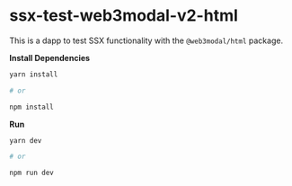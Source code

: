 # ssx-test-web3modal-v2-html

This is a dapp to test SSX functionality with the `@web3modal/html` package.

**Install Dependencies**

```bash
yarn install 

# or 

npm install
```

**Run**

``` bash
yarn dev

# or

npm run dev
```